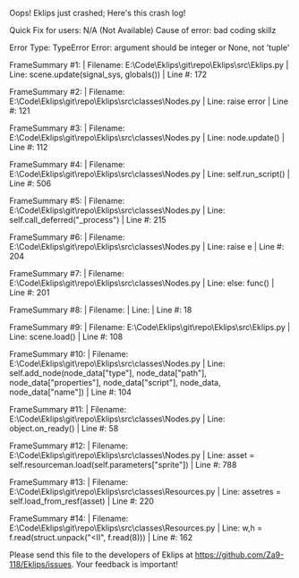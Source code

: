 Oops! Eklips just crashed;
Here's this crash log!

Quick Fix for users: N/A (Not Available)
Cause of error: bad coding skillz

Error Type: TypeError
Error: argument should be integer or None, not 'tuple'

FrameSummary #1:
  | Filename: E:\Code\Eklips\git\repo\Eklips\src\Eklips.py
  | Line: scene.update(signal_sys, globals())
  | Line #: 172

FrameSummary #2:
  | Filename: E:\Code\Eklips\git\repo\Eklips\src\classes\Nodes.py
  | Line: raise error
  | Line #: 121

FrameSummary #3:
  | Filename: E:\Code\Eklips\git\repo\Eklips\src\classes\Nodes.py
  | Line: node.update()
  | Line #: 112

FrameSummary #4:
  | Filename: E:\Code\Eklips\git\repo\Eklips\src\classes\Nodes.py
  | Line: self.run_script()
  | Line #: 506

FrameSummary #5:
  | Filename: E:\Code\Eklips\git\repo\Eklips\src\classes\Nodes.py
  | Line: self.call_deferred("_process")
  | Line #: 215

FrameSummary #6:
  | Filename: E:\Code\Eklips\git\repo\Eklips\src\classes\Nodes.py
  | Line: raise e
  | Line #: 204

FrameSummary #7:
  | Filename: E:\Code\Eklips\git\repo\Eklips\src\classes\Nodes.py
  | Line: else: func()
  | Line #: 201

FrameSummary #8:
  | Filename: <string>
  | Line: 
  | Line #: 18

FrameSummary #9:
  | Filename: E:\Code\Eklips\git\repo\Eklips\src\Eklips.py
  | Line: scene.load()
  | Line #: 108

FrameSummary #10:
  | Filename: E:\Code\Eklips\git\repo\Eklips\src\classes\Nodes.py
  | Line: self.add_node(node_data["type"], node_data["path"], node_data["properties"], node_data["script"], node_data, node_data["name"])
  | Line #: 104

FrameSummary #11:
  | Filename: E:\Code\Eklips\git\repo\Eklips\src\classes\Nodes.py
  | Line: object.on_ready()
  | Line #: 58

FrameSummary #12:
  | Filename: E:\Code\Eklips\git\repo\Eklips\src\classes\Nodes.py
  | Line: asset      = self.resourceman.load(self.parameters["sprite"])
  | Line #: 788

FrameSummary #13:
  | Filename: E:\Code\Eklips\git\repo\Eklips\src\classes\Resources.py
  | Line: assetres = self.load_from_resf(asset)
  | Line #: 220

FrameSummary #14:
  | Filename: E:\Code\Eklips\git\repo\Eklips\src\classes\Resources.py
  | Line: w,h            = f.read(struct.unpack("<II", f.read(8)))
  | Line #: 162


Please send this file to the developers of Eklips at https://github.com/Za9-118/Eklips/issues. 
Your feedback is important!